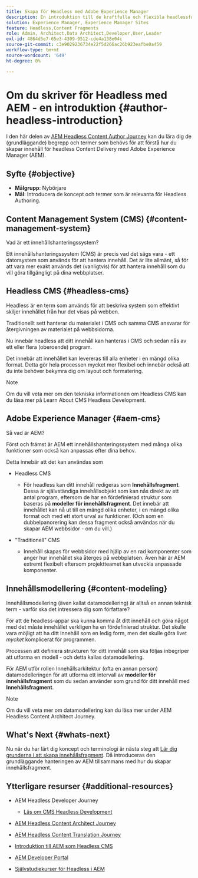 ```yaml
---
title: Skapa för Headless med Adobe Experience Manager
description: En introduktion till de kraftfulla och flexibla headlessfunktionerna i Adobe Experience Manager och hur du skapar innehåll för ditt projekt.
solution: Experience Manager, Experience Manager Sites
feature: Headless,Content Fragments
role: Admin, Architect,Data Architect,Developer,User,Leader
exl-id: 4864d5e7-65e3-4309-9512-cde4a138e04c
source-git-commit: c3e9029236734e22f5d266ac26b923eafbe0a459
workflow-type: tm+mt
source-wordcount: '649'
ht-degree: 0%

---
```


# Om du skriver för Headless med AEM - en introduktion {#author-headless-introduction}

I den här delen av [AEM Headless Content Author Journey](overview.md) kan du lära dig de (grundläggande) begrepp och termer som behövs för att förstå hur du skapar innehåll för headless Content Delivery med Adobe Experience Manager (AEM).

## Syfte {#objective}

* **Målgrupp**: Nybörjare
* **Mål**: Introducera de koncept och termer som är relevanta för Headless Authoring.

## Content Management System (CMS) {#content-management-system}

Vad är ett innehållshanteringssystem?

Ett innehållshanteringssystem (CMS) är precis vad det sägs vara - ett datorsystem som används för att hantera innehåll. Det är lite allmänt, så för att vara mer exakt används det (vanligtvis) för att hantera innehåll som du vill göra tillgängligt på dina webbplatser.

## Headless CMS {#headless-cms}

Headless är en term som används för att beskriva system som effektivt skiljer innehållet från hur det visas på webben.

Traditionellt sett hanterar du materialet i CMS och samma CMS ansvarar för återgivningen av materialet på webbsidorna.

Nu innebär headless att ditt innehåll kan hanteras i CMS och sedan nås av ett eller flera (oberoende) program.

Det innebär att innehållet kan levereras till alla enheter i en mängd olika format. Detta gör hela processen mycket mer flexibel och innebär också att du inte behöver bekymra dig om layout och formatering.

>[!NOTE]
>
>Om du vill veta mer om den tekniska informationen om Headless CMS kan du läsa mer på Learn About CMS Headless Development.

## Adobe Experience Manager {#aem-cms}

Så vad är AEM?

Först och främst är AEM ett innehållshanteringssystem med många olika funktioner som också kan anpassas efter dina behov.

Detta innebär att det kan användas som

* Headless CMS
   * För headless kan ditt innehåll redigeras som **Innehållsfragment**.
Dessa är självständiga innehållsobjekt som kan nås direkt av ett antal program, eftersom de har en fördefinierad struktur som baseras på **modeller för innehållsfragment**.
Det innebär att innehållet kan nå ut till en mängd olika enheter, i en mängd olika format och med ett stort urval av funktioner.
(Och som en dubbelpanorering kan dessa fragment också användas när du skapar AEM webbsidor - om du vill.)

* &quot;Traditionell&quot; CMS
   * Innehåll skapas för webbsidor med hjälp av en rad komponenter som anger hur innehållet ska återges på webbplatsen. Även här är AEM extremt flexibelt eftersom projektteamet kan utveckla anpassade komponenter.

## Innehållsmodellering {#content-modeling}

Innehållsmodellering (även kallat datamodellering) är alltså en annan teknisk term - varför ska det intressera dig som författare?

För att de headless-appar ska kunna komma åt ditt innehåll och göra något med det måste innehållet verkligen ha en fördefinierad struktur. Det skulle vara möjligt att ha ditt innehåll som en ledig form, men det skulle göra livet *mycket* komplicerat för programmen.

Processen att definiera strukturen för ditt innehåll som ska följas inbegriper att utforma en modell - och detta kallas datamodellering.

För AEM utför rollen Innehållsarkitektur (ofta en annan person) datamodelleringen för att utforma ett intervall av **modeller för innehållsfragment** som du sedan använder som grund för ditt innehåll med **Innehållsfragment**.

>[!NOTE]
>
>Om du vill veta mer om datamodellering kan du läsa mer under AEM Headless Content Architect Journey.

## What&#39;s Next {#whats-next}

Nu när du har lärt dig koncept och terminologi är nästa steg att [Lär dig grunderna i att skapa innehållsfragment](basics.md). Då introduceras den grundläggande hanteringen av AEM tillsammans med hur du skapar innehållsfragment.

## Ytterligare resurser {#additional-resources}

* AEM Headless Developer Journey
   * [Läs om CMS Headless Development](/help/journey-headless/developer/learn-about.md)

* [AEM Headless Content Architect Journey](/help/journey-headless/architect/overview.md)

* [AEM Headless Content Translation Journey](/help/journey-headless/translation/overview.md)

* [Introduktion till AEM som Headless CMS](/help/sites-developing/headless/introduction.md)

* [AEM Developer Portal](https://experienceleague.adobe.com/landing/experience-manager/headless/developer.html)

* [Självstudiekurser för Headless i AEM](https://experienceleague.adobe.com/docs/experience-manager-learn/getting-started-with-aem-headless/overview.html)
